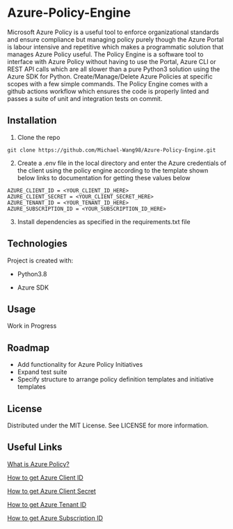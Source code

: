 # Azure-Policy-Engine

Microsoft Azure Policy is a useful tool to enforce organizational standards and ensure compliance but managing policy purely though the Azure Portal is labour intensive and repetitive which makes a programmatic solution that manages Azure Policy useful. The Policy Engine is a software tool to interface with Azure Policy without having to use the Portal, Azure CLI or REST API calls which are all slower than a pure Python3 solution using the Azure SDK for Python. Create/Manage/Delete Azure Policies at specific scopes with a few simple commands. The Policy Engine comes with a github actions workflow which ensures the code is properly linted and passes a suite of unit and integration tests on commit.

## Installation

1. Clone the repo
```
git clone https://github.com/Michael-Wang98/Azure-Policy-Engine.git
```
2. Create a .env file in the local directory and enter the Azure credentials of the client using the policy engine according to the template shown below links to documentation for getting these values below

```
AZURE_CLIENT_ID = <YOUR_CLIENT_ID_HERE>
AZURE_CLIENT_SECRET = <YOUR_CLIENT_SECRET_HERE>
AZURE_TENANT_ID = <YOUR_TENANT_ID_HERE>
AZURE_SUBSCRIPTION_ID = <YOUR_SUBSCRIPTION_ID_HERE>
```

3. Install dependencies as specified in the requirements.txt file 

## Technologies
Project is created with:

* Python3.8

* Azure SDK

## Usage

Work in Progress

## Roadmap

- Add functionality for Azure Policy Initiatives
- Expand test suite
- Specify structure to arrange policy definition templates and initiative templates

## License
Distributed under the MIT License. See LICENSE for more information.

## Useful Links

[What is Azure Policy?](https://docs.microsoft.com/en-us/azure/governance/policy/overview)

[How to get Azure Client ID](https://docs.microsoft.com/en-us/azure/storage/common/storage-auth-aad-app?tabs=dotnet#register-your-application-with-an-azure-ad-tenant)

[How to get Azure Client Secret](https://docs.microsoft.com/en-us/azure/storage/common/storage-auth-aad-app?tabs=dotnet#create-a-client-secret)

[How to get Azure Tenant ID](https://docs.microsoft.com/en-us/azure/active-directory/fundamentals/active-directory-how-to-find-tenant)

[How to get Azure Subscription ID](https://docs.microsoft.com/en-us/azure/media-services/latest/setup-azure-subscription-how-to?tabs=portal)

